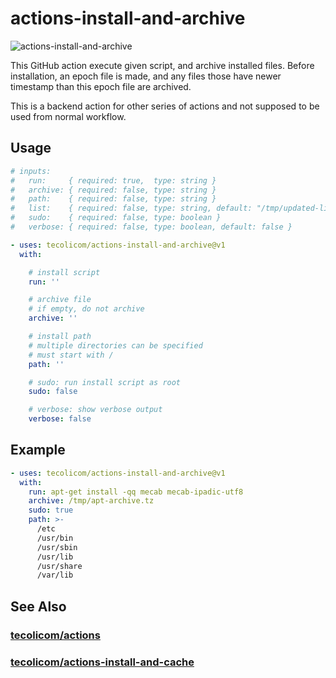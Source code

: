 # actions-install-and-archive

![actions-install-and-archive](https://github.com/tecolicom/actions-install-and-archive/actions/workflows/test.yml/badge.svg)

This GitHub action execute given script, and archive installed files.
Before installation, an epoch file is made, and any files those have
newer timestamp than this epoch file are archived.

This is a backend action for other series of actions and not supposed
to be used from normal workflow.

## Usage

```yaml
# inputs:
#   run:     { required: true,  type: string }
#   archive: { required: false, type: string }
#   path:    { required: false, type: string }
#   list:    { required: false, type: string, default: "/tmp/updated-list" }
#   sudo:    { required: false, type: boolean }
#   verbose: { required: false, type: boolean, default: false }

- uses: tecolicom/actions-install-and-archive@v1
  with:

    # install script
    run: ''

    # archive file
    # if empty, do not archive
    archive: ''

    # install path
    # multiple directories can be specified
    # must start with /
    path: ''

    # sudo: run install script as root
    sudo: false

    # verbose: show verbose output
    verbose: false
```

## Example

```yaml
- uses: tecolicom/actions-install-and-archive@v1
  with:
    run: apt-get install -qq mecab mecab-ipadic-utf8
    archive: /tmp/apt-archive.tz
    sudo: true
    path: >-
      /etc
      /usr/bin
      /usr/sbin
      /usr/lib
      /usr/share
      /var/lib
```

## See Also

### [tecolicom/actions](https://github.com/tecolicom/actions)

### [tecolicom/actions-install-and-cache](https://github.com/tecolicom/actions-install-and-cache)
